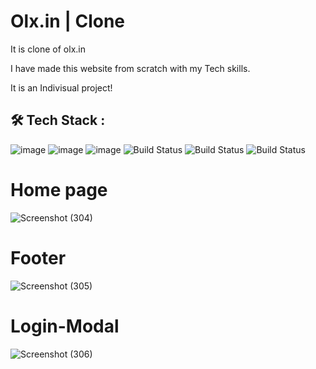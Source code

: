# Olx.in | Clone
It is clone of olx.in

I have made this website from scratch with my Tech skills.

It is an Indivisual project!


## 🛠 Tech Stack :

![image](https://img.shields.io/badge/HTML5-E34F26?style=for-the-badge&logo=html5&logoColor=white) ![image](https://img.shields.io/badge/CSS3-1572B6?style=for-the-badge&logo=css3&logoColor=white)   ![image](https://img.shields.io/badge/JavaScript-F7DF1E?style=for-the-badge&logo=javascript&logoColor=black)  ![Build Status](https://img.shields.io/badge/React-20232A?style=for-the-badge&logo=react&logoColor=61DAFB)  ![Build Status](https://img.shields.io/badge/chakraUI-00457C?style=for-the-badge&logo=chakraUI&logoColor=white)   ![Build Status](https://img.shields.io/badge/Git-002970?style=for-the-badge&logo=Git&logoColor=00BAF2)



# Home page

![Screenshot (304)](https://user-images.githubusercontent.com/110048573/210439528-ecfd86e4-d6b5-4709-a9d9-3341efe35250.png)





# Footer


![Screenshot (305)](https://user-images.githubusercontent.com/110048573/210439883-90369870-aa7f-44a3-aa90-249b0e879b3e.png)





# Login-Modal
![Screenshot (306)](https://user-images.githubusercontent.com/110048573/210439455-a306c88b-8a81-4e0e-9304-e1d57c91b47c.png)

